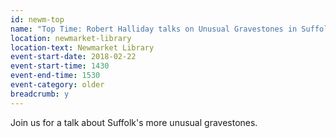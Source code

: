 ```yaml
---
id: newm-top
name: "Top Time: Robert Halliday talks on Unusual Gravestones in Suffolk"
location: newmarket-library
location-text: Newmarket Library
event-start-date: 2018-02-22
event-start-time: 1430
event-end-time: 1530
event-category: older
breadcrumb: y
---
```


Join us for a talk about Suffolk's more unusual gravestones.
